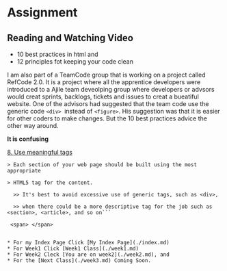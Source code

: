 # Assignment
## Reading and Watching Video
  * 10 best practices in html and
  * 12 principles fot keeping your code clean
  
  I am also part of a TeamCode group that is working on a project called RefCode 2.0.  It is a project where all the apprentice developers were introduced to a Ajile team deveolping group where developers or advsors would creat sprints, backlogs, tickets and issues to creat a bueatiful website. One of the advisors had suggested that the team code use the generic code ```<div> ```instead of ```<figure>```.  His suggestion was that it is easier for other coders to make changes. But the 10 best practices advice the other way around. 
 
 **It is confusing**
 
 [8. Use meaningful tags](https://blog.tbhcreative.com/2015/08/10-best-practices-in-html.html)
 
```
> Each section of your web page should be built using the most appropriate 

> HTML5 tag for the content. 
 
  >> It's best to avoid excessive use of generic tags, such as <div>, 
 
  >> when there could be a more descriptive tag for the job such as <section>, <article>, and so on```
 
 <span> </span>
 
 
* For my Index Page Click [My Index Page](./index.md)
* For Week1 Click [Week1 Class](./week1.md)
* For Week2 Cleck [You are on week2](./week2.md), and 
* For the [Next Class](./week3.md) Coming Soon.
 
